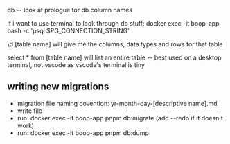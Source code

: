 db -- look at prologue for db column names

if i want to use terminal to look through db stuff:
docker exec -it boop-app bash -c 'psql $PG_CONNECTION_STRING'

\d [table name] will give me the columns, data types and rows for that table

select * from [table name] will list an entire table -- best used on a desktop terminal, not vscode as vscode's terminal is tiny

## writing new migrations
- migration file naming covention: yr-month-day-[descriptive name].md
- write file
- run: docker exec -it boop-app pnpm db:migrate (add --redo if it doesn't work)
- run: docker exec -it boop-app pnpm db:dump